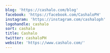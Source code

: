 ```yaml
---
blog: 'https://cashalo.com/blog'
facebook: 'https://facebook.com/CashaloPH'
instagram: 'https://instagram.com/cashaloph'
logohandle: cashalo
sort: cashalo
title: Cashalo
twitter: cashaloPH
website: 'https://www.cashalo.com/'
---
```

